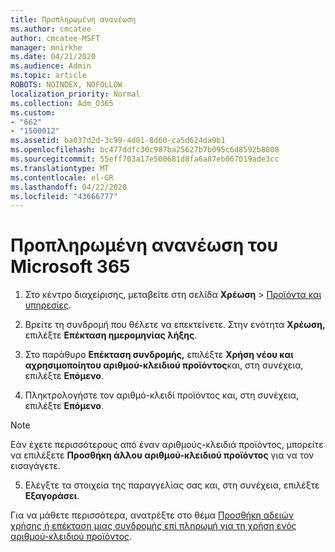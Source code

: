 ```yaml
---
title: Προπληρωμένη ανανέωση
ms.author: cmcatee
author: cmcatee-MSFT
manager: mnirkhe
ms.date: 04/21/2020
ms.audience: Admin
ms.topic: article
ROBOTS: NOINDEX, NOFOLLOW
localization_priority: Normal
ms.collection: Adm_O365
ms.custom:
- "662"
- "1500012"
ms.assetid: ba037d2d-3c99-4d01-8d60-ca5d624da9b1
ms.openlocfilehash: bc477ddfc30c987ba25627b7b095c6d8592b8808
ms.sourcegitcommit: 55eff703a17e500681d8fa6a87eb067019ade3cc
ms.translationtype: MT
ms.contentlocale: el-GR
ms.lasthandoff: 04/22/2020
ms.locfileid: "43666777"
---
```

# <a name="prepaid-microsoft-365-renewal"></a>Προπληρωμένη ανανέωση του Microsoft 365

1. Στο κέντρο διαχείρισης, μεταβείτε στη σελίδα **Χρέωση** \> [Προϊόντα και υπηρεσίες](https://go.microsoft.com/fwlink/p/?linkid=842054).

2. Βρείτε τη συνδρομή που θέλετε να επεκτείνετε. Στην ενότητα **Χρέωση,** επιλέξτε **Επέκταση ημερομηνίας λήξης**.

3. Στο παράθυρο **Επέκταση συνδρομής,** επιλέξτε **Χρήση νέου και αχρησιμοποίητου αριθμού-κλειδιού προϊόντος**και, στη συνέχεια, επιλέξτε **Επόμενο**.

4. Πληκτρολογήστε τον αριθμό-κλειδί προϊόντος και, στη συνέχεια, επιλέξτε **Επόμενο**.

> [!NOTE]
> Εάν έχετε περισσότερους από έναν αριθμούς-κλειδιά προϊόντος, μπορείτε να επιλέξετε **Προσθήκη άλλου αριθμού-κλειδιού προϊόντος** για να τον εισαγάγετε.

5. Ελέγξτε τα στοιχεία της παραγγελίας σας και, στη συνέχεια, επιλέξτε **Εξαγοράσει**.

Για να μάθετε περισσότερα, ανατρέξτε στο θέμα [Προσθήκη αδειών χρήσης ή επέκταση μιας συνδρομής επί πληρωμή για τη χρήση ενός αριθμού-κλειδιού προϊόντος](https://docs.microsoft.com/office365/admin/misc/add-licenses-using-product-key).